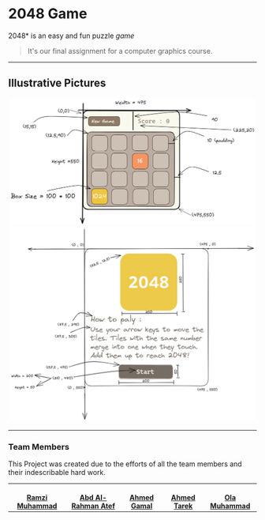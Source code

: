 #                                       2048 Game

2048* is an easy and fun puzzle *game*

> It's our final assignment for a computer graphics course.



------

## Illustrative Pictures

<div align="center">
  <img src="https://github.com/RamziMuhammad/2048/blob/main/Game.png"
  width="500px; alt="">
  <br />
  <img src="https://github.com/RamziMuhammad/2048/blob/main/Menu%20Stage.jpeg"
  width="500px; alt="">
</div>



------

### Team Members

This Project was created due to the efforts of all the team members and their indescribable hard work.

<table>
  <tr>
    <td align="center">
      <a href="https://github.com/RamziMuhammad">
        <img
          src="https://avatars.githubusercontent.com/u/66510024?v=4"
          width="200px;"
          alt=""
        />
        <br />
        <sub>
          <b><center>Ramzi Muhammad</b>
        </sub>
      </a>
      <br />
    </td>
    <td align="center">
      <a href="https://github.com/Abdelrahman-Atef-Elsayed">
        <img
          src="https://avatars.githubusercontent.com/u/66162676?v=4"
          width="200px;"
          alt=""
        />
        <br />
        <sub>
          <b><center>Abd Al-Rahman Atef</b>
        </sub>
      </a>
      <br />
    </td>
    <td align="center">
      <a href="https://github.com/ahmedokka29">
        <img
          src="https://avatars.githubusercontent.com/u/56696104?v=4"
          width="200px;"
          alt=""
        />
        <br />
        <sub>
          <b><center>Ahmed Gamal</b>
        </sub>
      </a>
      <br />
    </td>
    <td align="center">
      <a href="https://github.com/ahmedashour28">
        <img
          src="https://avatars.githubusercontent.com/u/66414402?v=4"
          width="200px;"
          alt=""
        />
        <br />
        <sub>
          <b><center>Ahmed Tarek</b>
        </sub>
      </a>
      <br />
    </td>
    <td align="center">
      <a href="https://github.com/Ola-Mohamed">
        <img
          src="https://avatars.githubusercontent.com/u/66176966?v=4"
          width="200px;"
          alt=""
        />
        <br />
        <sub>
          <b><center>Ola Muhammad</b>
        </sub>
      </a>
      <br />
    </td>
  </tr>
</table>
